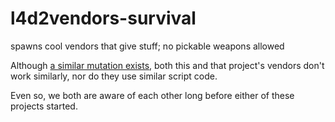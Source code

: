 # l4d2vendors-survival
spawns cool vendors that give stuff; no pickable weapons allowed

Although [a similar mutation exists](https://github.com/WaifuEnthusiast/l4d2-vendor), both this and that project's vendors don't work similarly, nor do they use similar script code.

Even so, we both are aware of each other long before either of these projects started.
